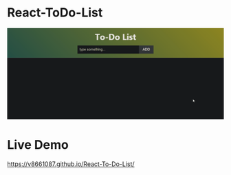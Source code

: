 # React-ToDo-List
<img src="React-To-Do List.gif" />

# Live Demo
https://v8661087.github.io/React-To-Do-List/